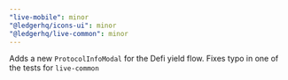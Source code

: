 ```yaml
---
"live-mobile": minor
"@ledgerhq/icons-ui": minor
"@ledgerhq/live-common": minor
---
```


Adds a new `ProtocolInfoModal` for the Defi yield flow.
Fixes typo in one of the tests for `live-common`
